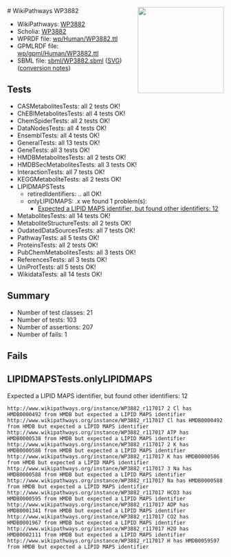 <img style="float: right; width: 200px" src="../logo.png" />
# WikiPathways WP3882

* WikiPathways: [WP3882](https://identifiers.org/wikipathways:WP3882)
* Scholia: [WP3882](https://scholia.toolforge.org/wikipathways/WP3882)
* WPRDF file: [wp/Human/WP3882.ttl](../wp/Human/WP3882.ttl)
* GPMLRDF file: [wp/gpml/Human/WP3882.ttl](../wp/gpml/Human/WP3882.ttl)
* SBML file: [sbml/WP3882.sbml](../sbml/WP3882.sbml) ([SVG](../sbml/WP3882.svg)) ([conversion notes](../sbml/WP3882.txt))

## Tests
* CASMetabolitesTests: all 2 tests OK!
* ChEBIMetabolitesTests: all 4 tests OK!
* ChemSpiderTests: all 2 tests OK!
* DataNodesTests: all 4 tests OK!
* EnsemblTests: all 4 tests OK!
* GeneralTests: all 13 tests OK!
* GeneTests: all 3 tests OK!
* HMDBMetabolitesTests: all 2 tests OK!
* HMDBSecMetabolitesTests: all 3 tests OK!
* InteractionTests: all 7 tests OK!
* KEGGMetaboliteTests: all 2 tests OK!
* LIPIDMAPSTests
    * retiredIdentifiers: .. all OK!
    * onlyLIPIDMAPS: .x we found 1 problem(s):
        * [Expected a LIPID MAPS identifier, but found other identifiers: 12](#d0bfb67a)
* MetabolitesTests: all 14 tests OK!
* MetaboliteStructureTests: all 2 tests OK!
* OudatedDataSourcesTests: all 7 tests OK!
* PathwayTests: all 5 tests OK!
* ProteinsTests: all 2 tests OK!
* PubChemMetabolitesTests: all 3 tests OK!
* ReferencesTests: all 3 tests OK!
* UniProtTests: all 5 tests OK!
* WikidataTests: all 14 tests OK!


## Summary

* Number of test classes: 21
* Number of tests: 103
* Number of assertions: 207
* Number of fails: 1

## Fails

<a name="d0bfb67a" />

## LIPIDMAPSTests.onlyLIPIDMAPS

Expected a LIPID MAPS identifier, but found other identifiers: 12
```
http://www.wikipathways.org/instance/WP3882_r117017 2 Cl has HMDB0000492 from HMDB but expected a LIPID MAPS identifier
http://www.wikipathways.org/instance/WP3882_r117017 Cl has HMDB0000492 from HMDB but expected a LIPID MAPS identifier
http://www.wikipathways.org/instance/WP3882_r117017 ATP has HMDB0000538 from HMDB but expected a LIPID MAPS identifier
http://www.wikipathways.org/instance/WP3882_r117017 2 K has HMDB0000586 from HMDB but expected a LIPID MAPS identifier
http://www.wikipathways.org/instance/WP3882_r117017 K has HMDB0000586 from HMDB but expected a LIPID MAPS identifier
http://www.wikipathways.org/instance/WP3882_r117017 3 Na has HMDB0000588 from HMDB but expected a LIPID MAPS identifier
http://www.wikipathways.org/instance/WP3882_r117017 Na has HMDB0000588 from HMDB but expected a LIPID MAPS identifier
http://www.wikipathways.org/instance/WP3882_r117017 HCO3 has HMDB0000595 from HMDB but expected a LIPID MAPS identifier
http://www.wikipathways.org/instance/WP3882_r117017 ADP has HMDB0001341 from HMDB but expected a LIPID MAPS identifier
http://www.wikipathways.org/instance/WP3882_r117017 CO2 has HMDB0001967 from HMDB but expected a LIPID MAPS identifier
http://www.wikipathways.org/instance/WP3882_r117017 H2O has HMDB0002111 from HMDB but expected a LIPID MAPS identifier
http://www.wikipathways.org/instance/WP3882_r117017 H has HMDB0059597 from HMDB but expected a LIPID MAPS identifier
```

